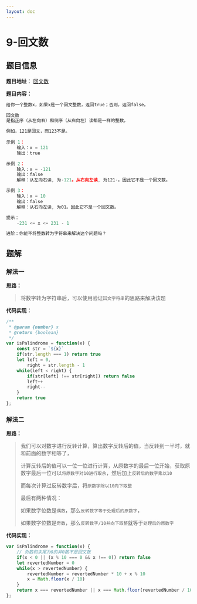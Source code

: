 ```yaml
---
layout: doc
---
```


# 9-回文数

## 题目信息

**题目地址**： [回文数](https://leetcode.cn/problems/palindrome-number/description/)

**题目内容：**

```javascript
给你一个整数x，如果x是一个回文整数，返回true；否则，返回false。

回文数
是指正序（从左向右）和倒序（从右向左）读都是一样的整数。

例如，121是回文，而123不是。
 
示例 1：
    输入：x = 121
    输出：true

示例 2：
    输入：x = -121
    输出：false
    解释：从左向右读, 为-121。从右向左读, 为121-。因此它不是一个回文数。

示例 3：
    输入：x = 10
    输出：false
    解释：从右向左读, 为01。因此它不是一个回文数。

提示：
    -231 <= x <= 231 - 1

进阶：你能不将整数转为字符串来解决这个问题吗？
```

## 题解

### 解法一

**思路：**

> 将数字转为字符串后，可以使用验证`回文字符串`的思路来解决该题

**代码实现：**

```javascript
/**
 * @param {number} x
 * @return {boolean}
 */
var isPalindrome = function(x) {
    const str = `${x}`
    if(str.length === 1) return true
    let left = 0,
        right = str.length - 1
    while(left < right) {
        if(str[left] !== str[right]) return false
        left++
        right--
    }
    return true
};
```

### 解法二

**思路：**

> 我们可以对数字进行反转计算，算出数字反转后的值，当反转到一半时，就和前面的数字相等了，
> 
> 计算反转后的值可以一位一位进行计算，从原数字的最后一位开始，获取原数字最后一位可以`将原数字对10进行取余`，然后加上`反转后的数字乘以10`
> 
> 而每次计算过反转数字后，将`原数字除以10向下取整`
> 
> 最后有两种情况：
> 
> 如果数字位数是`偶数`，那么`反转数字等于处理后的原数字`，
> 
> 如果数字位数是`奇数`，那么`反转数字/10并向下取整`就等于`处理后的原数字`

**代码实现：**

```javascript
var isPalindrome = function(x) {
    // 负数和末尾为0的非0数不是回文数
    if(x < 0 || (x % 10 === 0 && x !== 0)) return false
    let revertedNumber = 0
    while(x > revertedNumber) {
        revertedNumber = revertedNumber * 10 + x % 10
        x = Math.floor(x / 10)
    }
    return x === revertedNumber || x === Math.floor(revertedNumber / 10)
};
```